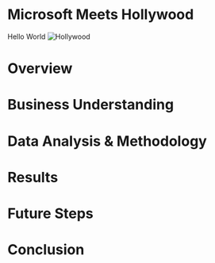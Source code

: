 # Microsoft Meets Hollywood
Hello World
![Hollywood](https://user-images.githubusercontent.com/82670256/127788160-ce14e179-ddcb-468e-9ec2-128ff1d60966.gif)

# Overview
# Business Understanding
# Data Analysis & Methodology
# Results
# Future Steps 
# Conclusion 
